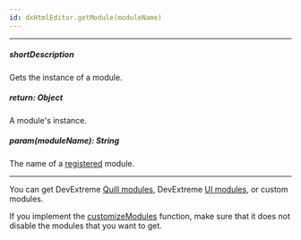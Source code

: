 ```yaml
---
id: dxHtmlEditor.getModule(moduleName)
---
```

---
##### shortDescription
Gets the instance of a module.

##### return: Object
A module's instance.

##### param(moduleName): String
The name of a [registered](/Documentation/ApiReference/UI_Components/dxHtmlEditor/Methods/#registercomponents) module.

---
You can get DevExtreme <a href="https://github.com/DevExpress/devextreme-quill/tree/master/modules" target="_blank">Quill modules</a>, DevExtreme <a href="https://github.com/DevExpress/DevExtreme/tree/20_2/js/ui/html_editor/modules" target="_blank">UI modules</a>, or custom modules.

If you implement the [customizeModules](/Documentation/ApiReference/UI_Components/dxHtmlEditor/Configuration/#customizeModules) function, make sure that it does not disable the modules that you want to get.
